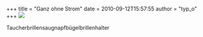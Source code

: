 +++
title = "Ganz ohne Strom"
date = 2010-09-12T15:57:55
author = "typ_o"
+++
![](https://flipdot.org/blog/uploads/tbri.jpg)  
  
Taucherbrillensaugnapfbügelbrillenhalter
